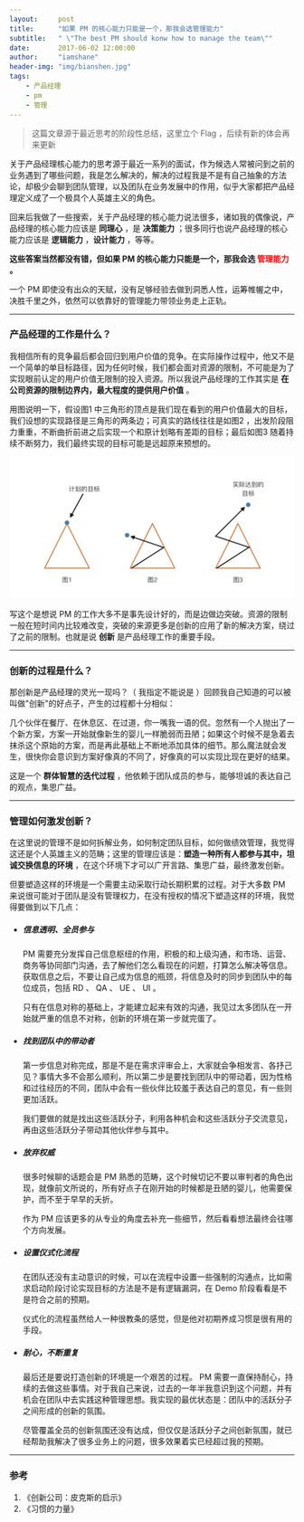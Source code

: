 ```yaml
---
layout:     post
title:      "如果 PM 的核心能力只能是一个，那我会选管理能力"
subtitle:   " \"The best PM should konw how to manage the team\""
date:       2017-06-02 12:00:00
author:     "iamshane"
header-img: "img/bianshen.jpg"
tags:
    - 产品经理
    - pm
    - 管理
--- 
```


>这篇文章源于最近思考的阶段性总结，这里立个 Flag ，后续有新的体会再来更新

关于产品经理核心能力的思考源于最近一系列的面试，作为候选人常被问到之前的业务遇到了哪些问题，我是怎么解决的，解决的过程我是不是有自己抽象的方法论，却极少会聊到团队管理，以及团队在业务发展中的作用，似乎大家都把产品经理定义成了一个极具个人英雄主义的角色。

回来后我做了一些搜索，关于产品经理的核心能力说法很多，诸如我的偶像说，产品经理的核心能力应该是 __同理心__ ，是 __决策能力__ ；很多同行也说产品经理的核心能力应该是 __逻辑能力__ ，__设计能力__ ，等等。

__这些答案当然都没有错，但如果 PM 的核心能力只能是一个，那我会选 <font color='red'>管理能力</font> 。__

一个 PM 即使没有出众的天赋，没有足够经验去做到洞悉人性，运筹帷幄之中，决胜千里之外，依然可以依靠好的管理能力带领业务走上正轨。

---

### 产品经理的工作是什么？

我相信所有的竞争最后都会回归到用户价值的竞争。在实际操作过程中，他又不是一个简单的单目标路径，因为任何时候，我们都会面对资源的限制，不可能是为了实现眼前认定的用户价值无限制的投入资源。所以我说产品经理的工作其实是 **在公司资源的限制边界内，最大程度的提供用户价值** 。

用图说明一下，假设图1 中三角形的顶点是我们现在看到的用户价值最大的目标，我们设想的实现路径是三角形的两条边；可真实的路线往往是如图2 ，出发阶段阻力重重，不断曲折前进之后实现一个和原计划略有差距的目标；最后如图3 随着持续不断努力，我们最终实现的目标可能是远超原来预想的。

<img src="/img/in-post/The-best-PM-should-konw-how-to-manage-the-team/path.png">  

写这个是想说 PM 的工作大多不是事先设计好的，而是边做边突破。资源的限制一般在短时间内比较难改变，突破的来源更多是创新的应用了新的解决方案，绕过了之前的限制。也就是说 __创新__ 是产品经理工作的重要手段。

---

### 创新的过程是什么？

那创新是产品经理的灵光一现吗？（ 我指定不能说是 ）回顾我自己知道的可以被叫做"创新"的好点子，产生的过程都十分相似：

几个伙伴在餐厅、在休息区、在过道，你一嘴我一语的侃。忽然有一个人抛出了一个新方案，方案一开始就像新生的婴儿一样脆弱而丑陋；如果这个时候不是急着去抹杀这个原始的方案，而是再此基础上不断地添加具体的细节。那么魔法就会发生，很快你会意识到方案好像真的不同了，好像真的可以实现比现在更好的结果。

这是一个 **群体智慧的迭代过程** ，他依赖于团队成员的参与，能够坦诚的表达自己的观点，集思广益。

---

### 管理如何激发创新？

在这里说的管理不是如何拆解业务，如何制定团队目标，如何做绩效管理，我觉得这还是个人英雄主义的范畴；这里的管理应该是：__塑造一种所有人都参与其中，坦诚交换信息的环境__ ，在这个环境下才可以广开言路、集思广益，最终激发创新。

但要塑造这样的环境是一个需要主动采取行动长期积累的过程。对于大多数 PM 来说很可能对于团队是没有管理权力，在没有授权的情况下塑造这样的环境，我觉得要做到以下几点：
    
- ##### 信息透明、全员参与
    
    PM 需要充分发挥自己信息枢纽的作用，积极的和上级沟通，和市场、运营、商务等协同部门沟通，去了解他们怎么看现在的问题，打算怎么解决等信息。获取信息之后，不要让自己成为信息的瓶颈，将信息及时的同步到团队中的每位成员，包括 RD 、 QA 、 UE 、 UI 。

    只有在信息对称的基础上，才能建立起来有效的沟通，我见过太多团队在一开始就严重的信息不对称，创新的环境在第一步就完蛋了。

- ##### 找到团队中的带动者

    第一步信息对称完成，那是不是在需求评审会上，大家就会争相发言、各抒己见？事情大多不会那么顺利，所以第二步是要找到团队中的带动着，因为性格和过往经历的不同，团队中会有一些伙伴比较羞于表达自己的意见，有一些则更加活跃。

    我们要做的就是找出这些活跃分子，利用各种机会和这些活跃分子交流意见，再由这些活跃分子带动其他伙伴参与其中。

- ##### 放弃权威
    
    很多时候聊的话题会是 PM 熟悉的范畴，这个时候切记不要以审判者的角色出现，就像前文所说的，所有好点子在刚开始的时候都是丑陋的婴儿，他需要保护，而不至于早早的夭折。

    作为 PM 应该更多的从专业的角度去补充一些细节，然后看看想法最终会往哪个方向发展。

- ##### 设置仪式化流程

    在团队还没有主动意识的时候，可以在流程中设置一些强制的沟通点，比如需求启动阶段讨论实现目标的方法是不是有逻辑漏洞，在 Demo 阶段看看是不是符合之前的预期。

    仪式化的流程虽然给人一种很教条的感觉，但是他对初期养成习惯是很有用的手段。

- ##### 耐心，不断重复

    最后还是要说打造创新的环境是一个艰苦的过程。 PM 需要一直保持耐心，持续的去做这些事情。对于我自己来说，过去的一年半我意识到这个问题，并有机会在团队中去实践这种管理思想。我实现的最优状态是：团队中的活跃分子之间形成的创新的氛围。

    尽管覆盖全员的创新氛围还没有达成，但仅仅是活跃分子之间创新氛围，就已经帮助我解决了很多业务上的问题，很多效果着实已经超过我的预期。

---

### 参考

1. 《创新公司：皮克斯的启示》
2. 《习惯的力量》


